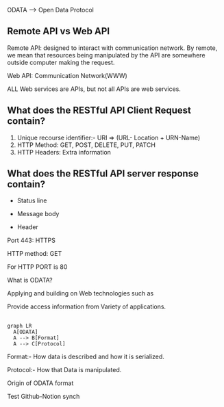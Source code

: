



ODATA —> Open Data Protocol 







## Remote API vs Web API

Remote API: designed to interact with communication network. By remote, we mean that resources being manipulated by the API are somewhere outside computer making the request.



Web API: Communication Network(WWW)

ALL Web services are APIs, but not all APIs are web services.

## What does the RESTful API Client Request contain?

1. Unique recourse identifier:- URI ⇒ (URL- Location + URN-Name)
2. HTTP Method: GET, POST, DELETE, PUT, PATCH
3. HTTP Headers: Extra information


## What does the RESTful API server response contain?



- Status  line 


- Message body
-  Header




Port 443: HTTPS

HTTP method: GET







For HTTP PORT is 80



What is ODATA?

Applying and building on Web technologies such as



Provide access information from Variety of applications.



## 

```mermaid
graph LR
  A[ODATA]
  A --> B[Format]
  A --> C[Protocol]
```

Format:- How data is described and how it is serialized.

Protocol:- How that Data is manipulated.



Origin of ODATA format





Test Github-Notion synch



